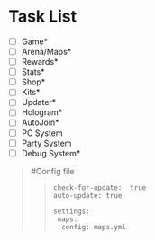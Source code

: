 # Task List
- [ ] Game* 
- [ ] Arena/Maps*
- [ ] Rewards*
- [ ] Stats*
- [ ] Shop*
- [ ] Kits*
- [ ] Updater*
- [ ] Hologram*
- [ ] AutoJoin*
- [ ] PC System
- [ ] Party System
- [ ] Debug System*

> #Config file
>> ```
>> check-for-update:  true
>> auto-update: true
>> 
>> settings:
>>  maps:
>>   config: maps.yml
>> ```
